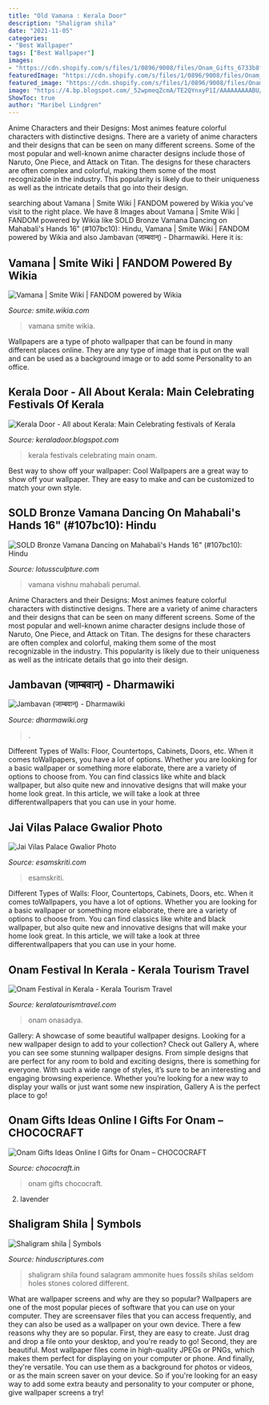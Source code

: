 ```yaml
---
title: "Old Vamana : Kerala Door"
description: "Shaligram shila"
date: "2021-11-05"
categories:
- "Best Wallpaper"
tags: ["Best Wallpaper"]
images:
- "https://cdn.shopify.com/s/files/1/0896/9008/files/Onam_Gifts_6733b8f0-01d0-476b-8fda-5ba1fa2bdf20_1024x1024.jpg?v=1513773534"
featuredImage: "https://cdn.shopify.com/s/files/1/0896/9008/files/Onam_Gifts_6733b8f0-01d0-476b-8fda-5ba1fa2bdf20_1024x1024.jpg?v=1513773534"
featured_image: "https://cdn.shopify.com/s/files/1/0896/9008/files/Onam_Gifts_6733b8f0-01d0-476b-8fda-5ba1fa2bdf20_1024x1024.jpg?v=1513773534"
image: "https://4.bp.blogspot.com/_52wpmeqZcmA/TE2QYnxyP1I/AAAAAAAAABU/n1EPRsS4hds/s1600/kerala+festivals.jpg"
ShowToc: true
author: "Maribel Lindgren"
---
```



Anime Characters and their Designs: Most animes feature colorful characters with distinctive designs.
There are a variety of anime characters and their designs that can be seen on many different screens. Some of the most popular and well-known anime character designs include those of Naruto, One Piece, and Attack on Titan. The designs for these characters are often complex and colorful, making them some of the most recognizable in the industry. This popularity is likely due to their uniqueness as well as the intricate details that go into their design.

	

		
searching about Vamana | Smite Wiki | FANDOM powered by Wikia you've visit to the right place. We have 8 Images about Vamana | Smite Wiki | FANDOM powered by Wikia like SOLD Bronze Vamana Dancing on Mahabali&#039;s Hands 16&quot; (#107bc10): Hindu, Vamana | Smite Wiki | FANDOM powered by Wikia and also Jambavan (जाम्बवान्) - Dharmawiki. Here it is:
		
    
## Vamana | Smite Wiki | FANDOM Powered By Wikia

<img loading=lazy src="https://vignette.wikia.nocookie.net/smite/images/2/2c/VamanaLegendary.jpg/revision/latest/scale-to-width-down/185?cb=20150427205624" onerror="this.onerror=null;this.src='https://tse2.mm.bing.net/th?id=OIP.NL7sx3q3q1V9NaOImcyH4gAAAA&amp;pid=15.1';" alt="Vamana | Smite Wiki | FANDOM powered by Wikia">

_Source: smite.wikia.com_

>vamana smite wikia. 

	



Wallpapers are a type of photo wallpaper that can be found in many different places online. They are any type of image that is put on the wall and can be used as a background image or to add some Personality to an office.

    
## Kerala Door - All About Kerala: Main Celebrating Festivals Of Kerala

<img loading=lazy src="https://4.bp.blogspot.com/_52wpmeqZcmA/TE2QYnxyP1I/AAAAAAAAABU/n1EPRsS4hds/s1600/kerala+festivals.jpg" onerror="this.onerror=null;this.src='https://tse4.mm.bing.net/th?id=OIP._AcWjRUJfdWjGDEHxkIfcAHaFh&amp;pid=15.1';" alt="Kerala Door - All about Kerala: Main Celebrating festivals of Kerala">

_Source: keraladoor.blogspot.com_

>kerala festivals celebrating main onam. 

	

Best way to show off your wallpaper:
Cool Wallpapers are a great way to show off your wallpaper. They are easy to make and can be customized to match your own style.

    
## SOLD Bronze Vamana Dancing On Mahabali&#039;s Hands 16&quot; (#107bc10): Hindu

<img loading=lazy src="https://www.lotussculpture.com/mm5/graphics/00000001/1-Ulagalantha-Perumal-Vamana-Statue-Avatar-Of-Vishnu-Dancing-On-King-Balis-Hands.jpg" onerror="this.onerror=null;this.src='https://tse1.mm.bing.net/th?id=OIP.KJm6uilZDisYvT34k5pdSAHaKi&amp;pid=15.1';" alt="SOLD Bronze Vamana Dancing on Mahabali&#039;s Hands 16&quot; (#107bc10): Hindu">

_Source: lotussculpture.com_

>vamana vishnu mahabali perumal. 

	

Anime Characters and their Designs: Most animes feature colorful characters with distinctive designs.
There are a variety of anime characters and their designs that can be seen on many different screens. Some of the most popular and well-known anime character designs include those of Naruto, One Piece, and Attack on Titan. The designs for these characters are often complex and colorful, making them some of the most recognizable in the industry. This popularity is likely due to their uniqueness as well as the intricate details that go into their design.

    
## Jambavan (जाम्बवान्) - Dharmawiki

<img loading=lazy src="http://dharmawiki.org/images/5/5b/Jambavan_and_Krishna_Fighting.png" onerror="this.onerror=null;this.src='https://tse1.mm.bing.net/th?id=OIP.n7YPZ3PVCxpugO-n6ESbTQAAAA&amp;pid=15.1';" alt="Jambavan (जाम्बवान्) - Dharmawiki">

_Source: dharmawiki.org_

>. 

	

Different Types of Walls: Floor, Countertops, Cabinets, Doors, etc.
When it comes toWallpapers, you have a lot of options. Whether you are looking for a basic wallpaper or something more elaborate, there are a variety of options to choose from. You can find classics like white and black wallpaper, but also quite new and innovative designs that will make your home look great. In this article, we will take a look at three differentwallpapers that you can use in your home.

    
## Jai Vilas Palace Gwalior Photo

<img loading=lazy src="https://www.esamskriti.com/photograph/45_18498.jpg?20201268206" onerror="this.onerror=null;this.src='https://tse1.mm.bing.net/th?id=OIP.qW3oP8hlOfsDuhwd_vN7EAHaE6&amp;pid=15.1';" alt="Jai Vilas Palace Gwalior Photo">

_Source: esamskriti.com_

>esamskriti. 

	

Different Types of Walls: Floor, Countertops, Cabinets, Doors, etc.
When it comes toWallpapers, you have a lot of options. Whether you are looking for a basic wallpaper or something more elaborate, there are a variety of options to choose from. You can find classics like white and black wallpaper, but also quite new and innovative designs that will make your home look great. In this article, we will take a look at three differentwallpapers that you can use in your home.

    
## Onam Festival In Kerala - Kerala Tourism Travel

<img loading=lazy src="https://www.keralatourismtravel.com/wp-content/uploads/2019/03/sadya.jpg" onerror="this.onerror=null;this.src='https://tse4.mm.bing.net/th?id=OIP.san30Chp9HGQ3jckWOVcGAHaEZ&amp;pid=15.1';" alt="Onam Festival in Kerala - Kerala Tourism Travel">

_Source: keralatourismtravel.com_

>onam onasadya. 

	

Gallery: A showcase of some beautiful wallpaper designs.
Looking for a new wallpaper design to add to your collection? Check out Gallery A, where you can see some stunning wallpaper designs. From simple designs that are perfect for any room to bold and exciting designs, there is something for everyone. With such a wide range of styles, it’s sure to be an interesting and engaging browsing experience. Whether you’re looking for a new way to display your walls or just want some new inspiration, Gallery A is the perfect place to go!





	
	
    
## Onam Gifts Ideas Online I Gifts For Onam – CHOCOCRAFT

<img loading=lazy src="https://cdn.shopify.com/s/files/1/0896/9008/files/Onam_Gifts_6733b8f0-01d0-476b-8fda-5ba1fa2bdf20_1024x1024.jpg?v=1513773534" onerror="this.onerror=null;this.src='https://tse1.mm.bing.net/th?id=OIP.VTvoG5tNfIZtSXqMKJboNwHaFP&amp;pid=15.1';" alt="Onam Gifts Ideas Online I Gifts for Onam – CHOCOCRAFT">

_Source: chococraft.in_

>onam gifts chococraft. 

	

2. lavender 

    
## Shaligram Shila | Symbols

<img loading=lazy src="https://www.hinduscriptures.com/wp-content/uploads/2018/03/shaligram-shila-4.jpg" onerror="this.onerror=null;this.src='https://tse4.mm.bing.net/th?id=OIP.d_FPMhIODDR-SBPp-4a6PgHaHa&amp;pid=15.1';" alt="Shaligram shila | Symbols">

_Source: hinduscriptures.com_

>shaligram shila found salagram ammonite hues fossils shilas seldom holes stones colored different. 

	

What are wallpaper screens and why are they so popular?
Wallpapers are one of the most popular pieces of software that you can use on your computer. They are screensaver files that you can access frequently, and they can also be used as a wallpaper on your own device. There a few reasons why they are so popular. First, they are easy to create. Just drag and drop a file onto your desktop, and you're ready to go! Second, they are beautiful. Most wallpaper files come in high-quality JPEGs or PNGs, which makes them perfect for displaying on your computer or phone. And finally, they're versatile. You can use them as a background for photos or videos, or as the main screen saver on your device. So if you're looking for an easy way to add some extra beauty and personality to your computer or phone, give wallpaper screens a try!

